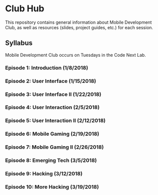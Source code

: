 # Club Hub

This repository contains general information about Mobile Development Club, as well as resources (slides, project guides, etc.) for each session.

## Syllabus

Mobile Development Club occurs on Tuesdays in the Code Next Lab.

### Episode 1: Introduction (1/8/2018)
### Episode 2: User Interface (1/15/2018)
### Episode 3: User Interface II (1/22/2018)
### Episode 4: User Interaction (2/5/2018)
### Episode 5: User Interaction II (2/12/2018)
### Episode 6: Mobile Gaming (2/19/2018)
### Episode 7: Mobile Gaming II (2/26/2018)
### Episode 8: Emerging Tech (3/5/2018)
### Episode 9: Hacking (3/12/2018)
### Episode 10: More Hacking (3/19/2018)
